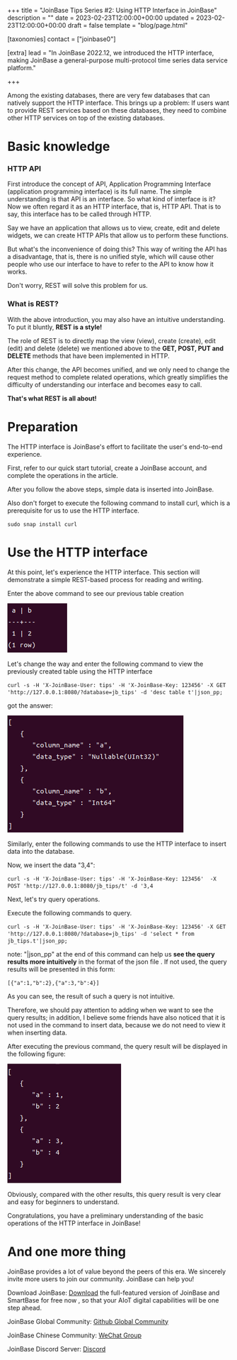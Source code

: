 +++
title = "JoinBase Tips Series #2: Using HTTP Interface in JoinBase"
description = ""
date = 2023-02-23T12:00:00+00:00
updated = 2023-02-23T12:00:00+00:00
draft = false
template = "blog/page.html"

[taxonomies]
contact = ["joinbase0"]

[extra]
lead = "In JoinBase 2022.12, we introduced the HTTP interface, making JoinBase a general-purpose multi-protocol time series data service platform."

+++

Among the existing databases, there are very few databases that can natively support the HTTP interface. This brings up a problem: If users want to provide REST services based on these databases, they need to combine other HTTP services on top of the existing databases. 

# Basic knowledge

### HTTP API

First introduce the concept of API, Application Programming Interface (application programming interface) is its full name. The simple understanding is that API is an interface. So what kind of interface is it? Now we often regard it as an HTTP interface, that is, HTTP API. That is to say, this interface has to be called through HTTP.

Say we have an application that allows us to view, create, edit and delete widgets, we can create HTTP APIs that allow us to perform these functions.

But what's the inconvenience of doing this? This way of writing the API has a disadvantage, that is, there is no unified style, which will cause other people who use our interface to have to refer to the API to know how it works.

Don't worry, REST will solve this problem for us.

### What is REST?

With the above introduction, you may also have an intuitive understanding. To put it bluntly, **REST is a style!**

The role of REST is to directly map the view (view), create (create), edit (edit) and delete (delete) we mentioned above to the **GET, POST, PUT and DELETE** methods that have been implemented in HTTP.

After this change, the API becomes unified, and we only need to change the request method to complete related operations, which greatly simplifies the difficulty of understanding our interface and becomes easy to call.

**That's what REST is all about!**

# Preparation

The HTTP interface is JoinBase's effort to facilitate the user's end-to-end experience.

First, refer to our quick start tutorial, create a JoinBase account, and complete the operations in the article.

After you follow the above steps, simple data is inserted into JoinBase.

Also don't forget to execute the following command to install curl, which is a prerequisite for us to use the HTTP interface.

```
sudo snap install curl
```

# Use the HTTP interface

At this point, let's experience the HTTP interface. This section will demonstrate a simple REST-based process for reading and writing.

Enter the above command to see our previous table creation

<div class="text-center">
<img src="/imgs/blog/tips_2/table.png" alt="table" class="img-fluid">
<p align="center"><p/>
</div>

Let's change the way and enter the following command to view the previously created table using the HTTP interface

```
curl -s -H 'X-JoinBase-User: tips' -H 'X-JoinBase-Key: 123456' -X GET 'http://127.0.0.1:8080/?database=jb_tips' -d 'desc table t'|json_pp;
```

got the answer:

<div class="text-center">
<img src="/imgs/blog/tips_2/HTTP_table.png" alt="HTTP_table" class="img-fluid">
<p align="center"><p/>
</div>

Similarly, enter the following commands to use the HTTP interface to insert data into the database.

Now, we insert the data "3,4":

```
curl -s -H 'X-JoinBase-User: tips' -H 'X-JoinBase-Key: 123456'  -X POST 'http://127.0.0.1:8080/jb_tips/t' -d '3,4
```

Next, let's try query operations.

Execute the following commands to query.

```
curl -s -H 'X-JoinBase-User: tips' -H 'X-JoinBase-Key: 123456' -X GET 'http://127.0.0.1:8080/?database=jb_tips' -d 'select * from jb_tips.t'|json_pp;
```

note: "|json_pp" at the end of this command can help us **see the query results more intuitively** in the format of the json file . If not used, the query results will be presented in this form:

```
[{"a":1,"b":2},{"a":3,"b":4}]
```

As you can see, the result of such a query is not intuitive.

Therefore, we should pay attention to adding when we want to see the query results; in addition, I believe some friends have also noticed that it is not used in the command to insert data, because we do not need to view it when inserting data.

After executing the previous command, the query result will be displayed in the following figure:

<div class="text-center">
<img src="/imgs/blog/tips_2/result.png" alt="result" class="img-fluid">
<p align="center"><p/>
</div>

Obviously, compared with the other results, this query result is very clear and easy for beginners to understand.

Congratulations, you have a preliminary understanding of the basic operations of the HTTP interface in JoinBase!

# And one more thing

JoinBase provides a lot of value beyond the peers of this era. We sincerely invite more users to join our community. JoinBase can help you!

Download JoinBase: [Download](https://joinbase.io/products/) the full-featured version of JoinBase and SmartBase for free now , so that your AIoT digital capabilities will be one step ahead.

JoinBase Global Community: [Github Global Community](https://github.com/open-joinbase/joinbase)

JoinBase Chinese Community: [WeChat Group](https://joinbase.io/community/)

JoinBase Discord Server: [Discord](https://discord.com/invite/sqX6vfnURj)
